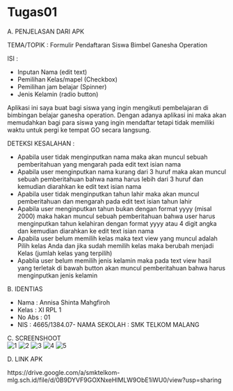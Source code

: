 # Tugas01

A. PENJELASAN DARI APK

TEMA/TOPIK  :
Formulir Pendaftaran Siswa Bimbel Ganesha Operation

ISI :
- Inputan Nama (edit text)
- Pemilihan Kelas/mapel (Checkbox)
- Pemilihan jam belajar (Spinner)
- Jenis Kelamin (radio button)

Aplikasi ini saya buat bagi siswa yang ingin mengikuti pembelajaran di bimbingan belajar ganesha operation. Dengan adanya aplikasi ini 
maka akan memudahkan bagi para siswa yang ingin mendaftar tetapi tidak memiliki waktu untuk pergi ke tempat GO secara langsung.

DETEKSI KESALAHAN : <br>
- Apabila user tidak menginputkan nama maka akan muncul sebuah pemberitahuan yang mengarah pada edit text isian nama
- Apabila user menginputkan nama kurang dari 3 huruf maka akan muncul sebuah pemberitahuan bahwa nama harus lebih dari 3 huruf dan kemudian diarahkan ke edit text isian nama
- Apabila user tidak menginputkan tahun lahir maka akan muncul pemberitahuan dan mengarah pada edit text isian tahun lahir
- Apabila user menginputkan tahun bukan dengan format yyyy (misal 2000) maka hakan muncul sebuah pemberitahuan bahwa user harus menginputkan tahun kelahiran dengan format yyyy atau 4 digit angka dan kemudian diarahkan ke edit text isian nama
- Apabila user belum memilih kelas maka text view yang muncul adalah Pilih kelas Anda dan jika sudah memilih kelas maka berubah menjadi Kelas (jumlah kelas yang terpilih)
- Apablia user belum memilih jenis kelamin maka pada text view hasil yang terletak di bawah button akan muncul pemberitahuan bahwa harus menginputkan jenis kelamin


B. IDENTIAS
- Nama    : Annisa Shinta Mahgfiroh
- Kelas   : XI RPL 1
- No Abs  : 01
- NIS     : 4665/1384.07- NAMA SEKOLAH : SMK TELKOM MALANG  

C. SCREENSHOOT <br>
![1](https://cloud.githubusercontent.com/assets/22140229/20692587/8b96273a-b60b-11e6-976d-d31672b64065.png)
![2](https://cloud.githubusercontent.com/assets/22140229/20692608/b52f9298-b60b-11e6-9d4c-c865717b4b8c.png)
![3](https://cloud.githubusercontent.com/assets/22140229/20692635/d695d000-b60b-11e6-9e86-36cf18046621.png)
![4](https://cloud.githubusercontent.com/assets/22140229/20692633/d6919e7c-b60b-11e6-861b-bbdf4c85fe66.png)
![5](https://cloud.githubusercontent.com/assets/22140229/20692634/d69335fc-b60b-11e6-9c9b-a4645ea7c423.png)

D. LINK APK
<p> https://drive.google.com/a/smktelkom-mlg.sch.id/file/d/0B9DYVF9GOXNxeHlMLW9ObE1iWU0/view?usp=sharing </p>
